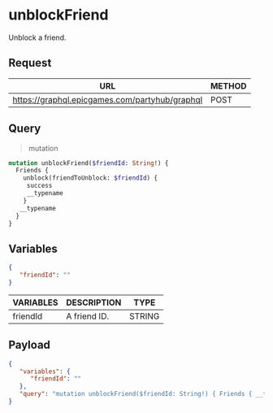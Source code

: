 # unblockFriend

Unblock a friend.

## Request
| URL | METHOD |
| - | - |
| https://graphql.epicgames.com/partyhub/graphql | POST |

## Query
> mutation
```graphql
mutation unblockFriend($friendId: String!) {
  Friends {
    unblock(friendToUnblock: $friendId) {
     success
     __typename
    }
   __typename
  }
}
```

## Variables
```json
{
   "friendId": ""
}
```
| VARIABLES | DESCRIPTION | TYPE |
| - | - | - |
| friendId | A friend ID. | STRING |

## Payload
```json
{
   "variables": {
      "friendId": ""
   },
   "query": "mutation unblockFriend($friendId: String!) { Friends { __typename unblock(friendToUnblock: $friendId) { __typename success } } }"
}
```
